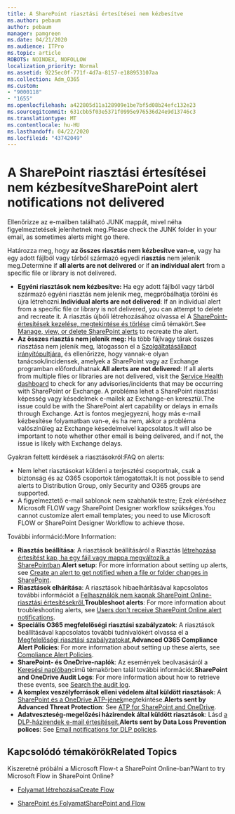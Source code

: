 ```yaml
---
title: A SharePoint riasztási értesítései nem kézbesítve
ms.author: pebaum
author: pebaum
manager: pamgreen
ms.date: 04/21/2020
ms.audience: ITPro
ms.topic: article
ROBOTS: NOINDEX, NOFOLLOW
localization_priority: Normal
ms.assetid: 9225ec0f-771f-4d7a-8157-e188953107aa
ms.collection: Adm_O365
ms.custom:
- "9000118"
- "1655"
ms.openlocfilehash: a422805d11a128909e1be7bf5d08b24efc132e23
ms.sourcegitcommit: 631cbb5f03e5371f0995e976536d24e9d13746c3
ms.translationtype: MT
ms.contentlocale: hu-HU
ms.lasthandoff: 04/22/2020
ms.locfileid: "43742049"
---
```

# <a name="sharepoint-alert-notifications-not-delivered"></a><span data-ttu-id="b1da1-102">A SharePoint riasztási értesítései nem kézbesítve</span><span class="sxs-lookup"><span data-stu-id="b1da1-102">SharePoint alert notifications not delivered</span></span>

<span data-ttu-id="b1da1-103">Ellenőrizze az e-mailben található JUNK mappát, mivel néha figyelmeztetések jelenhetnek meg.</span><span class="sxs-lookup"><span data-stu-id="b1da1-103">Please check the JUNK folder in your email, as sometimes alerts might go there.</span></span>

<span data-ttu-id="b1da1-104">Határozza meg, hogy **az összes riasztás nem kézbesítve van-e,** vagy ha egy adott fájlból vagy tárból származó egyedi **riasztás** nem jelenik meg.</span><span class="sxs-lookup"><span data-stu-id="b1da1-104">Determine if **all alerts are not delivered** or if **an individual alert** from a specific file or library is not delivered.</span></span>

- <span data-ttu-id="b1da1-105">**Egyéni riasztások nem kézbesítve:** Ha egy adott fájlból vagy tárból származó egyéni riasztás nem jelenik meg, megpróbálhatja törölni és újra létrehozni.</span><span class="sxs-lookup"><span data-stu-id="b1da1-105">**Individual alerts are not delivered**: If an individual alert from a specific file or library is not delivered, you can attempt to delete and recreate it.</span></span> <span data-ttu-id="b1da1-106">A riasztás újbóli létrehozásához olvassa el A [SharePoint-értesítések kezelése, megtekintése és törlése](https://support.office.com/article/manage-view-or-delete-sharepoint-alerts-99dfb19c-9a90-4a8c-aba1-aa8c8afb0de2) című témakört.</span><span class="sxs-lookup"><span data-stu-id="b1da1-106">See [Manage, view, or delete SharePoint alerts](https://support.office.com/article/manage-view-or-delete-sharepoint-alerts-99dfb19c-9a90-4a8c-aba1-aa8c8afb0de2) to recreate the alert.</span></span>
- <span data-ttu-id="b1da1-107">**Az összes riasztás nem jelenik meg:** Ha több fájlvagy tárak összes riasztása nem jelenik meg, látogasson el a [Szolgáltatásállapot irányítópultjára,](https://admin.microsoft.com/AdminPortal/Home#/servicehealth) és ellenőrizze, hogy vannak-e olyan tanácsok/incidensek, amelyek a SharePoint vagy az Exchange programban előfordulhatnak.</span><span class="sxs-lookup"><span data-stu-id="b1da1-107">**All alerts are not delivered**: If all alerts from multiple files or libraries are not delivered, visit the [Service Health dashboard](https://admin.microsoft.com/AdminPortal/Home#/servicehealth) to check for any advisories/incidents that may be occurring with SharePoint or Exchange.</span></span> <span data-ttu-id="b1da1-108">A probléma lehet a SharePoint riasztási képesség vagy késedelmek e-mailek az Exchange-en keresztül.</span><span class="sxs-lookup"><span data-stu-id="b1da1-108">The issue could be with the SharePoint alert capability or delays in emails through Exchange.</span></span> <span data-ttu-id="b1da1-109">Azt is fontos megjegyezni, hogy más e-mail kézbesítése folyamatban van-e, és ha nem, akkor a probléma valószínűleg az Exchange késedelmeivel kapcsolatos.</span><span class="sxs-lookup"><span data-stu-id="b1da1-109">It will also be important to note whether other email is being delivered, and if not, the issue is likely with Exchange delays.</span></span>

<span data-ttu-id="b1da1-110">Gyakran feltett kérdések a riasztásokról:</span><span class="sxs-lookup"><span data-stu-id="b1da1-110">FAQ on alerts:</span></span>

- <span data-ttu-id="b1da1-111">Nem lehet riasztásokat küldeni a terjesztési csoportnak, csak a biztonság és az O365 csoportok támogatottak.</span><span class="sxs-lookup"><span data-stu-id="b1da1-111">It is not possible to send alerts to Distribution Group, only Security and O365 groups are supported.</span></span>
- <span data-ttu-id="b1da1-112">A figyelmeztető e-mail sablonok nem szabhatók testre; Ezek eléréséhez Microsoft FLOW vagy SharePoint Designer workflow szükséges.</span><span class="sxs-lookup"><span data-stu-id="b1da1-112">You cannot customize alert email templates; you need to use Microsoft FLOW or SharePoint Designer Workflow to achieve those.</span></span>

<span data-ttu-id="b1da1-113">További információ:</span><span class="sxs-lookup"><span data-stu-id="b1da1-113">More Information:</span></span>

- <span data-ttu-id="b1da1-114">**Riasztás beállítása**: A riasztások beállításáról a Riasztás [létrehozása értesítést kap, ha egy fájl vagy mappa megváltozik a SharePointban](https://support.office.com/article/create-an-alert-to-get-notified-when-a-file-or-folder-changes-in-sharepoint-e5a79e7b-a146-46da-a9ef-d65409ba8918).</span><span class="sxs-lookup"><span data-stu-id="b1da1-114">**Alert setup**: For more information about setting up alerts, see [Create an alert to get notified when a file or folder changes in SharePoint](https://support.office.com/article/create-an-alert-to-get-notified-when-a-file-or-folder-changes-in-sharepoint-e5a79e7b-a146-46da-a9ef-d65409ba8918).</span></span>
- <span data-ttu-id="b1da1-115">**Riasztások elhárítása**: A riasztások hibaelhárításával kapcsolatos további információt a [Felhasználók nem kapnak SharePoint Online-riasztási értesítésekről.](https://docs.microsoft.com/sharepoint/support/sites/no-alert-notifications)</span><span class="sxs-lookup"><span data-stu-id="b1da1-115">**Troubleshoot alerts**: For more information about troubleshooting alerts, see [Users don't receive SharePoint Online alert notifications](https://docs.microsoft.com/sharepoint/support/sites/no-alert-notifications).</span></span>
- <span data-ttu-id="b1da1-116">**Speciális O365 megfelelőségi riasztási szabályzatok**: A riasztások beállításával kapcsolatos további tudnivalókért olvassa el a [Megfelelőségi riasztási szabályzatokat.](https://docs.microsoft.com/office365/securitycompliance/alert-policies)</span><span class="sxs-lookup"><span data-stu-id="b1da1-116">**Advanced O365 Compliance Alert Policies**: For more information about setting up these alerts, see [Compliance Alert Policies](https://docs.microsoft.com/office365/securitycompliance/alert-policies).</span></span>
- <span data-ttu-id="b1da1-117">**SharePoint- és OneDrive-naplók**: Az események beolvasásáról a [Keresési naplóban](https://docs.microsoft.com/office365/securitycompliance/search-the-audit-log-in-security-and-compliance#search-the-audit-log)című témakörben talál további információt.</span><span class="sxs-lookup"><span data-stu-id="b1da1-117">**SharePoint and OneDrive Audit Logs**: For more information about how to retrieve these events, see [Search the audit log](https://docs.microsoft.com/office365/securitycompliance/search-the-audit-log-in-security-and-compliance#search-the-audit-log).</span></span>
- <span data-ttu-id="b1da1-118">**A komplex veszélyforrások elleni védelem által küldött riasztások**: A [SharePoint és a OneDrive ATP-jének](https://docs.microsoft.com/office365/securitycompliance/atp-for-spo-odb-and-teams)megtekintése.</span><span class="sxs-lookup"><span data-stu-id="b1da1-118">**Alerts sent by Advanced Threat Protection**: See [ATP for SharePoint and OneDrive](https://docs.microsoft.com/office365/securitycompliance/atp-for-spo-odb-and-teams).</span></span>
- <span data-ttu-id="b1da1-119">**Adatveszteség-megelőzési házirendek által küldött riasztások**: Lásd [a DLP-házirendek e-mail értesítéseit.](https://docs.microsoft.com/office365/securitycompliance/use-notifications-and-policy-tips)</span><span class="sxs-lookup"><span data-stu-id="b1da1-119">**Alerts sent by Data Loss Prevention polices**: See [Email notifications for DLP policies](https://docs.microsoft.com/office365/securitycompliance/use-notifications-and-policy-tips).</span></span>

## <a name="related-topics"></a><span data-ttu-id="b1da1-120">Kapcsolódó témakörök</span><span class="sxs-lookup"><span data-stu-id="b1da1-120">Related Topics</span></span>

<span data-ttu-id="b1da1-121">Kiszeretné próbálni a Microsoft Flow-t a SharePoint Online-ban?</span><span class="sxs-lookup"><span data-stu-id="b1da1-121">Want to try Microsoft Flow in SharePoint Online?</span></span>

- [<span data-ttu-id="b1da1-122">Folyamat létrehozása</span><span class="sxs-lookup"><span data-stu-id="b1da1-122">Create Flow</span></span>](https://support.office.com/article/a9c3e03b-0654-46af-a254-20252e580d01)

- [<span data-ttu-id="b1da1-123">SharePoint és Folyamat</span><span class="sxs-lookup"><span data-stu-id="b1da1-123">SharePoint and Flow</span></span>](https://flow.microsoft.com//blog/sharepoint-and-flow/)
